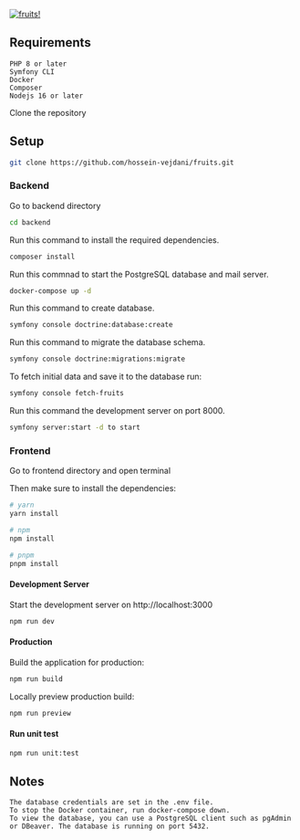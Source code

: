 
[![fruits!](https://i.ibb.co/qCMJhkz/fruits-project.png)](https://i.ibb.co/qCMJhkz/fruits-project.png)



## Requirements

    PHP 8 or later
    Symfony CLI
    Docker
    Composer
    Nodejs 16 or later

Clone the repository 

## Setup
```bash
git clone https://github.com/hossein-vejdani/fruits.git
```

### Backend

Go to backend directory

```bash
cd backend
```

Run this command to install the required dependencies.
```bash
composer install
```
Run this commnad to start the PostgreSQL database and mail server.
```bash
docker-compose up -d
```
Run this command to create database.
```bash
symfony console doctrine:database:create
```
Run this command to migrate the database schema.
```bash
symfony console doctrine:migrations:migrate
```
To fetch initial data and save it to the database  run:
```bash
symfony console fetch-fruits 
```
Run this command the development server on port 8000.
```bash
symfony server:start -d to start
```

### Frontend

Go to frontend directory and open terminal

Then make sure to install the dependencies:

```bash
# yarn
yarn install

# npm
npm install

# pnpm
pnpm install
```

#### Development Server

Start the development server on http://localhost:3000

```bash
npm run dev
```

#### Production

Build the application for production:

```bash
npm run build
```

Locally preview production build:

```bash
npm run preview

```

#### Run unit test

```bash
npm run unit:test
```


## Notes

    The database credentials are set in the .env file.
    To stop the Docker container, run docker-compose down.
    To view the database, you can use a PostgreSQL client such as pgAdmin or DBeaver. The database is running on port 5432.